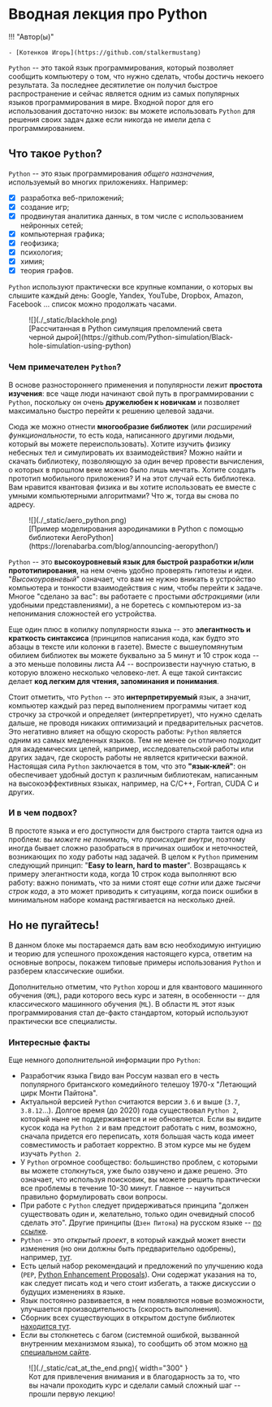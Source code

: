 # Вводная лекция про Python

!!! "Автор(ы)"

    - [Котенков Игорь](https://github.com/stalkermustang)


`Python` -- это такой язык программирования, который позволяет сообщить компьютеру о том, что нужно сделать, чтобы достичь некоего результата. За последнее десятилетие он получил быстрое распространение и сейчас является одним из самых популярных языков программирования в мире. Входной порог для его использования достаточно низок: вы можете использовать `Python` для решения своих задач даже если никогда не имели дела с программированием.

## Что такое `Python`?

`Python` -- это язык программирования _общего назначения_, используемый во многих приложениях. Например:

- [x] разработка веб-приложений;
- [x] создание игр;
- [x] продвинутая аналитика данных, в том числе с использованием нейронных сетей;
- [x] компьютерная графика;
- [x] геофизика;
- [x] психология;
- [x] химия;
- [x] теория графов.

`Python` используют практически все крупные компании, о которых вы слышите каждый день: Google, Yandex, YouTube, Dropbox, Amazon, Facebook ... список можно продолжать часами.

<figure markdown>
  ![](./_static/blackhole.png)
  <figcaption>
  [Рассчитанная в Python симуляция преломлений света черной дырой](https://github.com/Python-simulation/Black-hole-simulation-using-python)
  </figcaption>
</figure>

### Чем примечателен `Python`?

В основе разностороннего применения и популярности лежит **простота изучения**: все чаще люди начинают свой путь в программировании с `Python`, поскольку он очень **дружелюбен к новичкам** и позволяет максимально быстро перейти к решению целевой задачи.

Сюда же можно отнести **многообразие библиотек** (или _расширений функциональности_, то есть кода, написанного другими людьми, который вы можете переиспользовать). Хотите изучить физику небесных тел и симулировать их взаимодействия? Можно найти и скачать библиотеку, позволяющую за один вечер провести вычисления, о которых в прошлом веке можно было лишь мечтать. Хотите создать прототип мобильного приложения? И на этот случай есть библиотека. Вам нравится квантовая физика и вы хотите использовать ее вместе с умными компьютерными алгоритмами? Что ж, тогда вы снова по адресу.

<figure markdown>
  ![](./_static/aero_python.png)
  <figcaption>
  [Пример моделирования аэродинамики в Python с помощью библиотеки AeroPython](https://lorenabarba.com/blog/announcing-aeropython/)
  </figcaption>
</figure>

`Python` -- это **высокоуровневый язык для быстрой разработки и/или прототипирования**, на нем очень удобно проверять гипотезы и идеи. "_Высокоуровневый_" означает, что вам не нужно вникать в устройство компьютера и тонкости взаимодействия с ним, чтобы перейти к задаче. Многое "сделано за вас": вы работаете с простыми _абстракциями_ (или удобными представлениями), а не боретесь с компьютером из-за непонимания сложностей его устройства.

Еще один плюс в копилку популярности языка -- это **элегантность и краткость синтаксиса** (принципов написания кода, как будто это абзацы в тексте или колонки в газете). Вместе с вышеупомянутым обилием библиотек вы можете буквально за 5 минут и 10 строк кода -- а это меньше половины листа А4 -- воспроизвести научную статью, в которую вложено несколько человеко-лет. А еще такой синтаксис делает **код легким для чтения, запоминания и понимания**.

Стоит отметить, что `Python` -- это **интерпретируемый** язык, а значит, компьютер каждый раз перед выполнением программы читает код строчку за строчкой и определяет (интерпретирует), что нужно сделать дальше, не проводя никаких оптимизаций и предварительных расчетов. Это негативно влияет на общую скорость работы: `Python` является одним из самых медленных языков. Тем не менее он отлично подходит для академических целей, например, исследовательской работы или других задач, где скорость работы не является критически важной. Настоящая сила `Python` заключается в том, что это **"язык-клей"**: он обеспечивает удобный доступ к различным библиотекам, написанным на высокоэффективных языках, например, на C/C++, Fortran, CUDA C и других.

### И в чем подвох?

В простоте языка и его доступности для быстрого старта таится одна из проблем: вы _можете не понимать, что происходит внутри_, поэтому иногда бывает сложно разобраться в причинах ошибок и неточностей, возникающих по ходу работы над задачей. В целом к `Python` применим следующий принцип: "**Easy to learn, hard to master**". Возвращаясь к примеру элегантности кода, когда 10 строк кода выполняют всю работу: важно понимать, что за ними стоят еще _сотни_ или даже _тысячи строк кода_, а это может приводить к ситуациям, когда поиск ошибки в минимальном наборе команд растягивается на несколько дней.

## Но не пугайтесь!

В данном блоке мы постараемся дать вам всю необходимую интуицию и теорию для успешного прохождения настоящего курса, ответим на основные вопросы, покажем типовые примеры использования `Python` и разберем классические ошибки.

Дополнительно отметим, что `Python` хорош и для квантового машинного обучения (`QML`), ради которого весь курс и затеян, в особенности -- для классического машинного обучения (`ML`). В области `ML` этот язык программирования стал де-факто стандартом, который используют практически все специалисты.

### Интересные факты

Еще немного дополнительной информации про `Python`:

- Разработчик языка Гвидо ван Россум назвал его в честь популярного британского комедийного телешоу 1970-х "Летающий цирк Монти Пайтона".
- Актуальной версией `Python` считаются версии `3.6` и выше (`3.7`, `3.8.12`...). Долгое время (до 2020) года существовал `Python 2`, который ныне не поддерживается и не обновляется. Если вы видите кусок кода на `Python 2` и вам предстоит работать с ним, возможно, сначала придется его переписать, хотя большая часть кода имеет совместимость и работает корректно. В этом курсе мы не будем изучать `Python 2`.
- У `Python` огромное сообщество: большинство проблем, с которыми вы можете столкнуться, уже было озвучено и даже решено. Это означает, что используя поисковик, вы можете решить практически все проблемы в течение 10-30 минут. Главное -- научиться правильно формулировать свои вопросы.
- При работе с `Python` следует придерживаться принципа "должен существовать один и, желательно, только один очевидный способ сделать это". Другие принципы (`Дзен Питона`) на русском языке -- [по ссылке](https://tyapk.ru/blog/post/the-zen-of-python).
- `Python` -- это _открытый проект_, в который каждый может внести изменения (но они должны быть предварительно одобрены), например, [тут](https://mail.python.org/archives/list/python-ideas@python.org/).
- Есть целый набор рекомендаций и предложений по улучшению кода (`PEP`, [Python Enhancement Proposals](https://www.python.org/dev/peps/)). Они содержат указания на то, как следует писать код и чего стоит избегать, а также дискуссии о будущих изменениях в языке.
- Язык постоянно развивается, в нем появляются новые возможности, улучшается производительность (скорость выполнения).
- Сборник всех существующих в открытом доступе библиотек [находится тут](https://pypi.org/).
- Если вы столкнетесь с багом (системной ошибкой, вызванной внутренним механизмом языка), то сообщить об этом можно [на специальном сайте](https://bugs.python.org/).

<figure markdown>
  ![](./_static/cat_at_the_end.png){ width="300" }
  <figcaption>
  Кот для привлечения внимания и в благодарность за то, что вы начали проходить курс и сделали самый сложный шаг -- прошли первую лекцию!
  </figcaption>
</figure>
